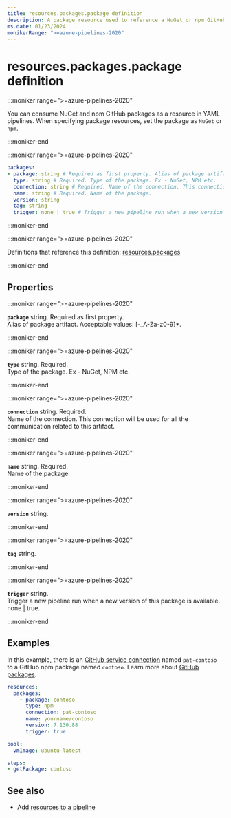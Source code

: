 ```yaml
---
title: resources.packages.package definition
description: A package resource used to reference a NuGet or npm GitHub package.
ms.date: 01/23/2024
monikerRange: ">=azure-pipelines-2020"
---
```


# resources.packages.package definition

<!-- :::description::: -->
:::moniker range=">=azure-pipelines-2020"

<!-- :::editable-content name="description"::: -->
You can consume NuGet and npm GitHub packages as a resource in YAML pipelines. When specifying package resources, set the package as `NuGet` or `npm`.
<!-- :::editable-content-end::: -->

:::moniker-end
<!-- :::description-end::: -->

<!-- :::syntax::: -->
:::moniker range=">=azure-pipelines-2020"

```yaml
packages:
- package: string # Required as first property. Alias of package artifact.
  type: string # Required. Type of the package. Ex - NuGet, NPM etc.
  connection: string # Required. Name of the connection. This connection will be used for all the communication related to this artifact.
  name: string # Required. Name of the package.
  version: string
  tag: string
  trigger: none | true # Trigger a new pipeline run when a new version of this package is available.
```

:::moniker-end
<!-- :::syntax-end::: -->

<!-- :::parents::: -->
:::moniker range=">=azure-pipelines-2020"

Definitions that reference this definition: [resources.packages](resources-packages.md)

:::moniker-end
<!-- :::parents-end::: -->

## Properties

<!-- :::properties::: -->
<!-- :::item name="package"::: -->
:::moniker range=">=azure-pipelines-2020"

**`package`** string. Required as first property.<br><!-- :::editable-content name="propDescription"::: -->
Alias of package artifact. Acceptable values: [-_A-Za-z0-9]*.
<!-- :::editable-content-end::: -->

:::moniker-end
<!-- :::item-end::: -->
<!-- :::item name="type"::: -->
:::moniker range=">=azure-pipelines-2020"

**`type`** string. Required.<br><!-- :::editable-content name="propDescription"::: -->
Type of the package. Ex - NuGet, NPM etc.
<!-- :::editable-content-end::: -->

:::moniker-end
<!-- :::item-end::: -->
<!-- :::item name="connection"::: -->
:::moniker range=">=azure-pipelines-2020"

**`connection`** string. Required.<br><!-- :::editable-content name="propDescription"::: -->
Name of the connection. This connection will be used for all the communication related to this artifact.
<!-- :::editable-content-end::: -->

:::moniker-end
<!-- :::item-end::: -->
<!-- :::item name="name"::: -->
:::moniker range=">=azure-pipelines-2020"

**`name`** string. Required.<br><!-- :::editable-content name="propDescription"::: -->
Name of the package.
<!-- :::editable-content-end::: -->

:::moniker-end
<!-- :::item-end::: -->
<!-- :::item name="version"::: -->
:::moniker range=">=azure-pipelines-2020"

**`version`** string.<br><!-- :::editable-content name="propDescription"::: -->
<!-- :::editable-content-end::: -->

:::moniker-end
<!-- :::item-end::: -->
<!-- :::item name="tag"::: -->
:::moniker range=">=azure-pipelines-2020"

**`tag`** string.<br><!-- :::editable-content name="propDescription"::: -->
<!-- :::editable-content-end::: -->

:::moniker-end
<!-- :::item-end::: -->
<!-- :::item name="trigger"::: -->
:::moniker range=">=azure-pipelines-2020"

**`trigger`** string.<br><!-- :::editable-content name="propDescription"::: -->
Trigger a new pipeline run when a new version of this package is available. none | true.
<!-- :::editable-content-end::: -->

:::moniker-end
<!-- :::item-end::: -->
<!-- :::properties-end::: -->

<!-- :::remarks::: -->
<!-- :::editable-content name="remarks"::: -->
<!-- :::editable-content-end::: -->
<!-- :::remarks-end::: -->

<!-- :::examples::: -->
<!-- :::editable-content name="examples"::: -->
## Examples

In this example, there is an [GitHub service connection](/azure/devops/pipelines/library/service-endpoints#common-service-connection-types) named `pat-contoso` to a GitHub npm package named `contoso`. Learn more about [GitHub packages](https://github.com/features/packages). 

```yaml
resources:
  packages:
    - package: contoso
      type: npm
      connection: pat-contoso
      name: yourname/contoso 
      version: 7.130.88 
      trigger: true

pool:
  vmImage: ubuntu-latest

steps:
- getPackage: contoso 
```
<!-- :::editable-content-end::: -->
<!-- :::examples-end::: -->

<!-- :::see-also::: -->
<!-- :::editable-content name="seeAlso"::: -->
## See also

- [Add resources to a pipeline](/azure/devops/pipelines/process/resources)
<!-- :::editable-content-end::: -->
<!-- :::see-also-end::: -->